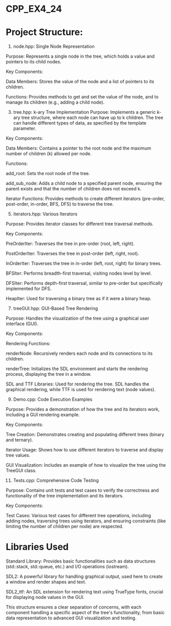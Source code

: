 # CPP_EX4_24
# Project Structure:
1. node.hpp: Single Node Representation
   
Purpose: Represents a single node in the tree, which holds a value and pointers to its child nodes.

Key Components:

Data Members: Stores the value of the node and a list of pointers to its children.

Functions: Provides methods to get and set the value of the node, and to manage its children (e.g., adding a child node).

3. tree.hpp: k-ary Tree Implementation
Purpose: Implements a generic k-ary tree structure, where each node can have up to k children. The tree can handle different types of data, as specified by the template parameter.

Key Components:

Data Members: Contains a pointer to the root node and the maximum number of children (k) allowed per node.

Functions:

add_root: Sets the root node of the tree.

add_sub_node: Adds a child node to a specified parent node, ensuring the parent exists and that the number of children does not exceed k.

Iterator Functions: Provides methods to create different iterators (pre-order, post-order, in-order, BFS, DFS) to traverse the tree.

5. iterators.hpp: Various Iterators
   
Purpose: Provides iterator classes for different tree traversal methods.

Key Components:

PreOrderIter: Traverses the tree in pre-order (root, left, right).

PostOrderIter: Traverses the tree in post-order (left, right, root).

InOrderIter: Traverses the tree in in-order (left, root, right) for binary trees.

BFSIter: Performs breadth-first traversal, visiting nodes level by level.

DFSIter: Performs depth-first traversal, similar to pre-order but specifically implemented for DFS.

HeapIter: Used for traversing a binary tree as if it were a binary heap.

7. treeGUI.hpp: GUI-Based Tree Rendering
   
Purpose: Handles the visualization of the tree using a graphical user interface (GUI).

Key Components:

Rendering Functions:

renderNode: Recursively renders each node and its connections to its children.

renderTree: Initializes the SDL environment and starts the rendering process, displaying the tree in a window.

SDL and TTF Libraries: Used for rendering the tree. SDL handles the graphical rendering, while TTF is used for rendering text (node values).

9. Demo.cpp: Code Execution Examples
    
Purpose: Provides a demonstration of how the tree and its iterators work, including a GUI rendering example.

Key Components:

Tree Creation: Demonstrates creating and populating different trees (binary and ternary).

Iterator Usage: Shows how to use different iterators to traverse and display tree values.

GUI Visualization: Includes an example of how to visualize the tree using the TreeGUI class.

11. Tests.cpp: Comprehensive Code Testing

Purpose: Contains unit tests and test cases to verify the correctness and functionality of the tree implementation and its iterators.

Key Components:

Test Cases: Various test cases for different tree operations, including adding nodes, traversing trees using iterators, and ensuring constraints (like limiting the number of children per node) are respected.

# Libraries Used
Standard Library: Provides basic functionalities such as data structures (std::stack, std::queue, etc.) and I/O operations (iostream).

SDL2: A powerful library for handling graphical output, used here to create a window and render shapes and text.

SDL2_ttf: An SDL extension for rendering text using TrueType fonts, crucial for displaying node values in the GUI.

This structure ensures a clear separation of concerns, with each component handling a specific aspect of the tree's functionality, from basic data representation to advanced GUI visualization and testing.
